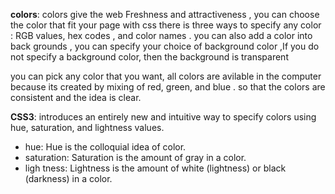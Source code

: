 **colors**:
colors give the web Freshness and attractiveness , you can choose the color that fit your page with css there is three ways to specify any color : 
RGB values, hex codes , and color names .
you can also add a color into back grounds ,
you can specify your choice of background color ,If you do not specify a
background color, then the
background is transparent

you can pick any color that you want, all colors are avilable in the computer because its created by mixing of red, green, and blue .
so that the colors are consistent and the idea is clear.

**CSS3**: introduces an entirely new and intuitive way to specify colors using hue, saturation, and lightness values.
-  hue:
Hue is the colloquial idea of color.
- saturation:
Saturation is the amount of gray in a color.
- ligh tness:
Lightness is the amount of white (lightness) or black
(darkness) in a color.
